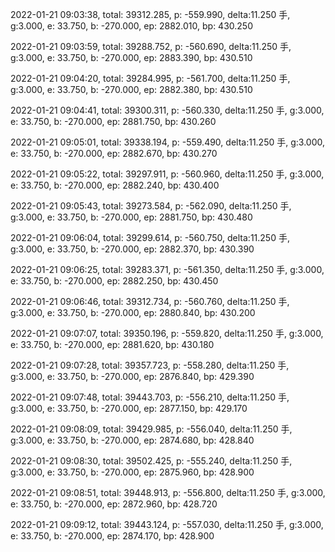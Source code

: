 2022-01-21 09:03:38, total: 39312.285, p: -559.990, delta:11.250 手, g:3.000, e: 33.750, b: -270.000, ep: 2882.010, bp: 430.250

2022-01-21 09:03:59, total: 39288.752, p: -560.690, delta:11.250 手, g:3.000, e: 33.750, b: -270.000, ep: 2883.390, bp: 430.510

2022-01-21 09:04:20, total: 39284.995, p: -561.700, delta:11.250 手, g:3.000, e: 33.750, b: -270.000, ep: 2882.380, bp: 430.510

2022-01-21 09:04:41, total: 39300.311, p: -560.330, delta:11.250 手, g:3.000, e: 33.750, b: -270.000, ep: 2881.750, bp: 430.260

2022-01-21 09:05:01, total: 39338.194, p: -559.490, delta:11.250 手, g:3.000, e: 33.750, b: -270.000, ep: 2882.670, bp: 430.270

2022-01-21 09:05:22, total: 39297.911, p: -560.960, delta:11.250 手, g:3.000, e: 33.750, b: -270.000, ep: 2882.240, bp: 430.400

2022-01-21 09:05:43, total: 39273.584, p: -562.090, delta:11.250 手, g:3.000, e: 33.750, b: -270.000, ep: 2881.750, bp: 430.480

2022-01-21 09:06:04, total: 39299.614, p: -560.750, delta:11.250 手, g:3.000, e: 33.750, b: -270.000, ep: 2882.370, bp: 430.390

2022-01-21 09:06:25, total: 39283.371, p: -561.350, delta:11.250 手, g:3.000, e: 33.750, b: -270.000, ep: 2882.250, bp: 430.450

2022-01-21 09:06:46, total: 39312.734, p: -560.760, delta:11.250 手, g:3.000, e: 33.750, b: -270.000, ep: 2880.840, bp: 430.200

2022-01-21 09:07:07, total: 39350.196, p: -559.820, delta:11.250 手, g:3.000, e: 33.750, b: -270.000, ep: 2881.620, bp: 430.180

2022-01-21 09:07:28, total: 39357.723, p: -558.280, delta:11.250 手, g:3.000, e: 33.750, b: -270.000, ep: 2876.840, bp: 429.390

2022-01-21 09:07:48, total: 39443.703, p: -556.210, delta:11.250 手, g:3.000, e: 33.750, b: -270.000, ep: 2877.150, bp: 429.170

2022-01-21 09:08:09, total: 39429.985, p: -556.040, delta:11.250 手, g:3.000, e: 33.750, b: -270.000, ep: 2874.680, bp: 428.840

2022-01-21 09:08:30, total: 39502.425, p: -555.240, delta:11.250 手, g:3.000, e: 33.750, b: -270.000, ep: 2875.960, bp: 428.900

2022-01-21 09:08:51, total: 39448.913, p: -556.800, delta:11.250 手, g:3.000, e: 33.750, b: -270.000, ep: 2872.960, bp: 428.720

2022-01-21 09:09:12, total: 39443.124, p: -557.030, delta:11.250 手, g:3.000, e: 33.750, b: -270.000, ep: 2874.170, bp: 428.900